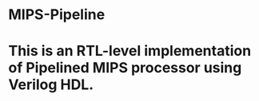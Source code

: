 # MIPS-Pipeline
# This is an RTL-level implementation of Pipelined MIPS processor using Verilog HDL.
